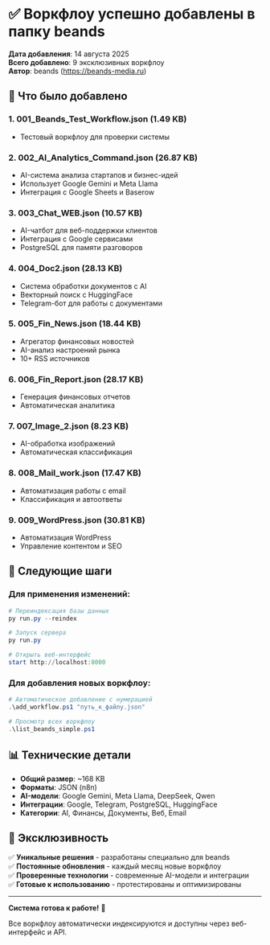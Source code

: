 # ✅ Воркфлоу успешно добавлены в папку beands

**Дата добавления**: 14 августа 2025  
**Всего добавлено**: 9 эксклюзивных воркфлоу  
**Автор**: beands (https://beands-media.ru)

## 🎯 Что было добавлено

### 1. **001_Beands_Test_Workflow.json** (1.49 KB)
- Тестовый воркфлоу для проверки системы

### 2. **002_AI_Analytics_Command.json** (26.87 KB)
- AI-система анализа стартапов и бизнес-идей
- Использует Google Gemini и Meta Llama
- Интеграция с Google Sheets и Baserow

### 3. **003_Chat_WEB.json** (10.57 KB)
- AI-чатбот для веб-поддержки клиентов
- Интеграция с Google сервисами
- PostgreSQL для памяти разговоров

### 4. **004_Doc2.json** (28.13 KB)
- Система обработки документов с AI
- Векторный поиск с HuggingFace
- Telegram-бот для работы с документами

### 5. **005_Fin_News.json** (18.44 KB)
- Агрегатор финансовых новостей
- AI-анализ настроений рынка
- 10+ RSS источников

### 6. **006_Fin_Report.json** (28.17 KB)
- Генерация финансовых отчетов
- Автоматическая аналитика

### 7. **007_Image_2.json** (8.23 KB)
- AI-обработка изображений
- Автоматическая классификация

### 8. **008_Mail_work.json** (17.47 KB)
- Автоматизация работы с email
- Классификация и автоответы

### 9. **009_WordPress.json** (30.81 KB)
- Автоматизация WordPress
- Управление контентом и SEO

## 🚀 Следующие шаги

### Для применения изменений:
```powershell
# Переиндексация базы данных
py run.py --reindex

# Запуск сервера
py run.py

# Открыть веб-интерфейс
start http://localhost:8000
```

### Для добавления новых воркфлоу:
```powershell
# Автоматическое добавление с нумерацией
.\add_workflow.ps1 "путь_к_файлу.json"

# Просмотр всех воркфлоу
.\list_beands_simple.ps1
```

## 📊 Технические детали

- **Общий размер**: ~168 KB
- **Форматы**: JSON (n8n)
- **AI-модели**: Google Gemini, Meta Llama, DeepSeek, Qwen
- **Интеграции**: Google, Telegram, PostgreSQL, HuggingFace
- **Категории**: AI, Финансы, Документы, Веб, Email

## 🌟 Эксклюзивность

✅ **Уникальные решения** - разработаны специально для beands  
✅ **Постоянные обновления** - каждый месяц новые воркфлоу  
✅ **Проверенные технологии** - современные AI-модели и интеграции  
✅ **Готовые к использованию** - протестированы и оптимизированы  

---

**Система готова к работе!** 🎉

Все воркфлоу автоматически индексируются и доступны через веб-интерфейс и API.
